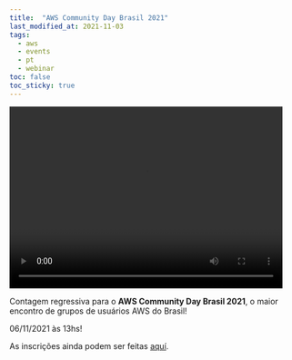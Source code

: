 ```yaml
---
title:  "AWS Community Day Brasil 2021"
last_modified_at: 2021-11-03
tags:
  - aws
  - events
  - pt
  - webinar
toc: false
toc_sticky: true
---
```


<video width="480" height="320" controls="controls">
  <source src="/assets/images/posts/2021-11-03-aws-community-day-21/1.mp4" type="video/mp4">
</video>

Contagem regressiva para o **AWS Community Day Brasil 2021**, o maior encontro de grupos de usuários AWS do Brasil!

06/11/2021 às 13hs!

As inscrições ainda podem ser feitas [aquí](https://lnkd.in/dPWdTJHy).
